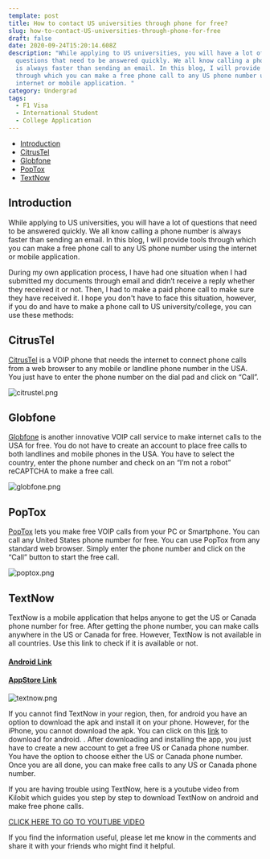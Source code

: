 ```yaml
---
template: post
title: How to contact US universities through phone for free?
slug: how-to-contact-US-universities-through-phone-for-free
draft: false
date: 2020-09-24T15:20:14.608Z
description: "While applying to US universities, you will have a lot of
  questions that need to be answered quickly. We all know calling a phone number
  is always faster than sending an email. In this blog, I will provide tools
  through which you can make a free phone call to any US phone number using the
  internet or mobile application. "
category: Undergrad
tags:
  - F1 Visa
  - International Student
  - College Application
---
```

* [Introduction](#introducation)
* [CitrusTel](#citrustel)
* [Globfone](#globfone)
* [PopTox](#poptox)
* [TextNow](#textnow)

## Introduction

While applying to US universities, you will have a lot of questions that need to be answered quickly. We all know calling a phone number is always faster than sending an email. In this blog, I will provide tools through which you can make a free phone call to any US phone number using the internet or mobile application. 

During my own application process, I have had one situation when I had submitted my documents through email and didn’t receive a reply whether they received it or not. Then, I had to make a paid phone call to make sure they have received it. I hope you don't have to face this situation, however, if you do and have to make a phone call to US university/college, you can use these methods:

## CitrusTel

[CitrusTel](https://www.citrustel.com/) is a VOIP phone that needs the internet to connect phone calls from a web browser to any mobile or landline phone number in the USA. You just have to enter the phone number on the dial pad and click on “Call”.

![citrustel.png](/media/citrustel.png "CitrusTel")

## Globfone

[Globfone](https://globfone.com/call-phone) is another innovative VOIP call service to make internet calls to the USA for free. You do not have to create an account to place free calls to both landlines and mobile phones in the USA. You have to select the country, enter the phone number and check on an “I’m not a robot” reCAPTCHA to make a free call. 

![globfone.png](/media/globfone.png)

## PopTox

[PopTox](https://www.poptox.com/) lets you make free VOIP calls from your PC or Smartphone. You can call any United States phone number for free. You can use PopTox from any standard web browser. Simply enter the phone number and click on the “Call” button to start the free call. 

![poptox.png](/media/poptox.png)

## TextNow

TextNow is a mobile application that helps anyone to get the US or Canada phone number for free. After getting the phone number, you can make calls anywhere in the US or Canada for free. However, TextNow is not available in all countries. Use this link to check if it is available or not.

#### [Android Link](https://play.google.com/store/apps/details?id=com.enflick.android.TextNow)

#### [AppStore Link](https://apps.apple.com/app/id314716233)

![textnow.png](/media/textnow.png)

If you cannot find TextNow in your region, then, for android you have an option to download the apk and install it on your phone. However, for the iPhone, you cannot download the apk. You can click on this [link](https://www.apkmirror.com/apk/textnow-inc/textnow-free-text-calls-2/) to download for android. . After downloading and installing the app, you just have to create a new account to get a free US or Canada phone number. You have the option to choose either the US or Canada phone number. Once you are all done, you can make free calls to any US or Canada phone number. 

If you are having trouble using TextNow, here is a youtube video from Kilobit which guides you step by step to download TextNow on android and make free phone calls.

[CLICK HERE TO GO TO YOUTUBE VIDEO](https://www.youtube.com/watch?v=Y1P8DVvawnA)

If you find the information useful, please let me know in the comments and share it with your friends who might find it helpful.
